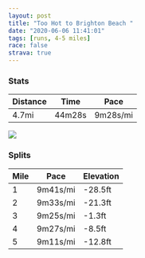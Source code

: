 ```yaml
---
layout: post
title: "Too Hot to Brighton Beach "
date: "2020-06-06 11:41:01"
tags: [runs, 4-5 miles]
race: false
strava: true
---
```


### Stats

| Distance | Time | Pace |
|----------|------|------|
|4.7mi|44m28s|9m28s/mi|

<img src='https://maps.googleapis.com/maps/api/staticmap?maptype=roadmap&path=enc:caewFholbMB@HGF?FNIf@?n@DP?VC^@PGp@?JFPV\TRLRNL`B~@XJ^DdBQJ?LEx@In@GV?TEJBfACLBXG\Bd@G`@MTAT?LBh@CTF@CRATIJ@TK~AInAYf@CfAWFCBA@BPGz@@f@CPD\Gv@@VC\KXCb@Mj@Gx@E?DD@NVPd@^j@Jf@NZD^JLRh@J^Hf@R`@Tt@ZtAF`@Tp@Bt@\~@x@pAJf@Rj@f@bBD`@HRj@~BZr@X`ALr@Pn@^bAf@jAX`ANx@FHZfALRRx@@JBJJLPLb@JRHTVTd@LFNCb@QZEhAAf@QVQXGPIXCDBZE\INATIX@f@QPOPEF?TEJ@`@O`@ILAn@OL?n@O\QHB`ASn@C`@E`@Ih@CBCJ@v@Ox@A^OLW@ENMfAQRKtAWt@ATMb@Gd@OtAQPIJ@jAM`@Ix@Y`@YLCh@YJIr@YTQHUTQ\MHAb@Ub@KLARFt@`@LAh@@VATKHCFGXCn@[t@E\OZDRI`@E\JXEx@STQLND?\UNA@EFAn@AZGTKVAdAQTB`@E^Mn@g@PENKb@QTQJSTQHMF@^IV?j@Ub@LH@TJ`@J^?\Gh@SVGL?TDLCRAN@?EFEj@KR?VGh@@b@Ib@AjA[d@CpAq@LCPADBTGDER?VE\CN@DGJAh@?d@CH@^GRAT@ZK^Ub@MFIZAf@WNAf@DZ?lAMd@@d@CNGb@@p@If@AFER?TG~@ANKFBNAd@KVEP?XIXALEVF`A?DKXKx@IT?XE`A]NABGPCFEL_@Dk@?UES?KP]RYH@LEf@SXCJCN@j@KP@PEFDV@f@KPAV@f@MTM|@ILGPFPCTD`@BhBS`AOd@Ul@QT@ZFlASr@YJIl@ONHR@PEXO\Id@@j@E@BXD\Cb@GPMf@KVFHER?t@_@d@GZAV@ZEH?XCVKL?NER?JFj@EPGTDRGZ@JOFBRIXCbAYPALDT?HE\IRAHDTA\KXCb@Sd@M`@@NELBXALERBX?JCTKTEFBXBTFD?f@UNA^IJEn@Sz@ATEL@TQHALBL?ZIZEN@PI`@GR?b@YJUD?DGPCd@ONA\EV?^EZ?JEH?HDDANB\\XFnADLDJJ`@A^INIJO`@a@PCVBNJJ@r@BRJlAV~@GVI&key=AIzaSyC1MId7bFpkLXNAaYhBSTb8jLyiSqzbDtM&size=800x800&markers=color:yellow|label:S|40.66338,-73.96101&markers=color:green|label:F|40.60265999999998,-73.96039000000003'>

### Splits

| Mile | Pace | Elevation |
|------|------|-----------|
|1|9m41s/mi|-28.5ft|
|2|9m33s/mi|-21.3ft|
|3|9m25s/mi|-1.3ft|
|4|9m27s/mi|-8.5ft|
|5|9m11s/mi|-12.8ft|
